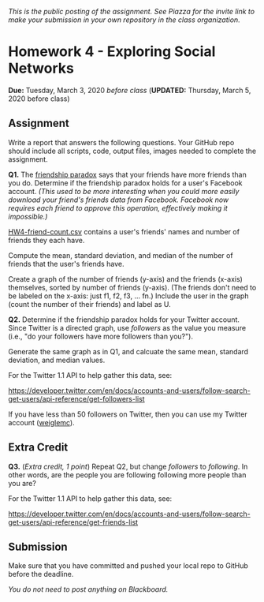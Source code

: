 *This is the public posting of the assignment. See Piazza for the invite link to make your submission in your own repository in the class organization.*

# Homework 4 - Exploring Social Networks
**Due:** Tuesday, March 3, 2020 *before class*   (**UPDATED:** Thursday, March 5, 2020 before class)

## Assignment

Write a report that answers the following questions. Your GitHub repo should include all scripts, code, output files, images needed to complete the assignment.

**Q1.**  The [friendship paradox](http://en.wikipedia.org/wiki/Friendship_paradox) says that your friends have more friends than you do.  Determine if the friendship paradox holds for a user's Facebook account. *(This used to be more interesting when you could more easily download your friend's friends data from Facebook.  Facebook now requires each friend to approve this operation, effectively making it impossible.)* 

[HW4-friend-count.csv](HW4-friend-count.csv) contains a user's friends' names and number of friends they each have. 

Compute the mean, standard deviation, and median of the number of friends that the user's friends have.  

Create a graph of the number of friends (y-axis) and the friends (x-axis) themselves, sorted by number of friends (y-axis).  (The friends don't need to be labeled on the x-axis: just f1, f2, f3, ... fn.)  Include the user in the graph (count the number of their friends) and label as U.

**Q2.**  Determine if the friendship paradox holds for your Twitter account. Since Twitter is a directed graph, use *followers* as the value you measure (i.e., "do your followers have more followers than you?").

Generate the same graph as in Q1, and calcuate the same mean, standard deviation, and median values.

For the Twitter 1.1 API to help gather this data, see:

https://developer.twitter.com/en/docs/accounts-and-users/follow-search-get-users/api-reference/get-followers-list

If you have less than 50 followers on Twitter, then you can use my Twitter account ([weiglemc](https://twitter.com/weiglemc/)).

## Extra Credit

**Q3.** (*Extra credit, 1 point*) Repeat Q2, but change *followers* to *following*.  In other words, are the people you are following following more people than you are?

For the Twitter 1.1 API to help gather this data, see:

https://developer.twitter.com/en/docs/accounts-and-users/follow-search-get-users/api-reference/get-friends-list

## Submission

Make sure that you have committed and pushed your local repo to GitHub before the deadline.

*You do not need to post anything on Blackboard.*

